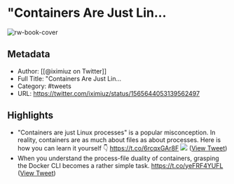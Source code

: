 # "Containers Are Just Lin...

![rw-book-cover](https://pbs.twimg.com/profile_images/1417581014273122314/2CBEkT0b.jpg)

## Metadata
- Author: [[@iximiuz on Twitter]]
- Full Title: "Containers Are Just Lin...
- Category: #tweets
- URL: https://twitter.com/iximiuz/status/1565644053139562497

## Highlights
- "Containers are just Linux processes" is a popular misconception.
  In reality, containers are as much about files as about processes.
  Here is how you can learn it yourself 👇
  https://t.co/6rcqxGAr8F 
  ![](https://pbs.twimg.com/media/FbpIYl8WQAEyGk5.png) ([View Tweet](https://twitter.com/iximiuz/status/1565644053139562497))
- When you understand the process-file duality of containers, grasping the Docker CLI becomes a rather simple task.
  https://t.co/yeFRF4YUFL ([View Tweet](https://twitter.com/iximiuz/status/1565644055702290434))
